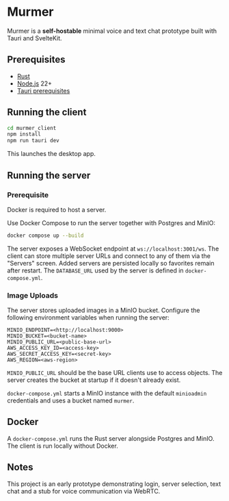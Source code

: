 # Murmer

Murmer is a **self-hostable** minimal voice and text chat prototype built with Tauri and SvelteKit.

## Prerequisites
- [Rust](https://www.rust-lang.org/tools/install)
- [Node.js](https://nodejs.org) 22+
- [Tauri prerequisites](https://v2.tauri.app/start/prerequisites/)

## Running the client
```bash
cd murmer_client
npm install
npm run tauri dev
```
This launches the desktop app.

## Running the server
### Prerequisite
Docker is required to host a server.

Use Docker Compose to run the server together with Postgres and MinIO:
```bash
docker compose up --build
```
The server exposes a WebSocket endpoint at `ws://localhost:3001/ws`. The client can store multiple server URLs and connect to any of them via the "Servers" screen. Added servers are persisted locally so favorites remain after restart.
The `DATABASE_URL` used by the server is defined in `docker-compose.yml`.

### Image Uploads

The server stores uploaded images in a MinIO bucket. Configure the following environment variables when running the server:

```
MINIO_ENDPOINT=<http://localhost:9000>
MINIO_BUCKET=<bucket-name>
MINIO_PUBLIC_URL=<public-base-url>
AWS_ACCESS_KEY_ID=<access-key>
AWS_SECRET_ACCESS_KEY=<secret-key>
AWS_REGION=<aws-region>
```

`MINIO_PUBLIC_URL` should be the base URL clients use to access objects. The server creates the bucket at startup if it doesn't already exist.

`docker-compose.yml` starts a MinIO instance with the default `minioadmin` credentials and uses a bucket named `murmer`.

## Docker
A `docker-compose.yml` runs the Rust server alongside Postgres and MinIO. The client is run locally without Docker.

## Notes
This project is an early prototype demonstrating login, server selection, text chat and a stub for voice communication via WebRTC.
